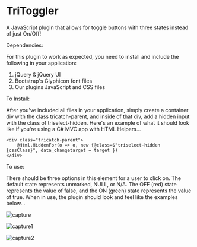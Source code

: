 # TriToggler
A JavaScript plugin that allows for toggle buttons with three states instead of just On/Off!


Dependencies:

For this plugin to work as expected, you need to install and include the following in your application:

1) jQuery & jQuery UI
2) Bootstrap's Glyphicon font files
3) Our plugins JavaScript and CSS files


To Install: 

After you've included all files in your application, simply create a container div with the class tricatch-parent, and inside of that div, add a hidden input with the class of triselect-hidden.
Here's an example of what it should look like if you're using a C# MVC app with HTML Helpers...

```
<div class="tricatch-parent">
	@Html.HiddenFor(o => o, new {@class=$"triselect-hidden {cssClass}", data_changetarget = target })
</div>
```


To use: 

There should be three options in this element for a user to click on. The default state represents unmarked, NULL, or N/A. The OFF (red) state represents the value of false, and the ON (green) state represents the value of true.
When in use, the plugin should look and feel like the examples below...

![capture](https://user-images.githubusercontent.com/20462076/34844403-59deb17e-f6df-11e7-87aa-d5a5aee386ac.PNG)

![capture1](https://user-images.githubusercontent.com/20462076/34844404-59f3232a-f6df-11e7-9c01-4ccb55a793eb.PNG)

![capture2](https://user-images.githubusercontent.com/20462076/34844405-5a040fc8-f6df-11e7-95ae-f4bf94a4f35f.PNG)
